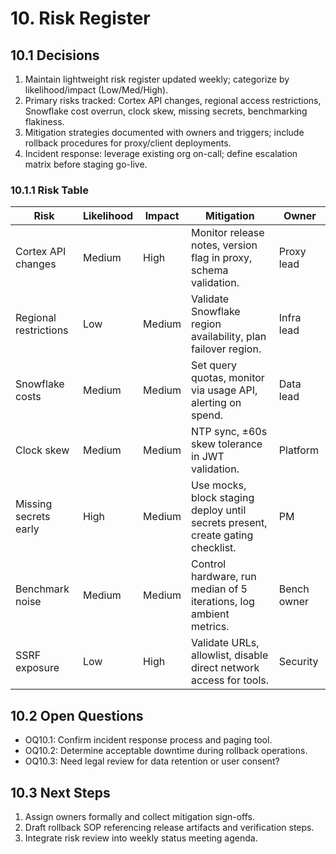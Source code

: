 # 10. Risk Register

## 10.1 Decisions
1. Maintain lightweight risk register updated weekly; categorize by likelihood/impact (Low/Med/High).
2. Primary risks tracked: Cortex API changes, regional access restrictions, Snowflake cost overrun, clock skew, missing secrets, benchmarking flakiness.
3. Mitigation strategies documented with owners and triggers; include rollback procedures for proxy/client deployments.
4. Incident response: leverage existing org on-call; define escalation matrix before staging go-live.

### 10.1.1 Risk Table
| Risk | Likelihood | Impact | Mitigation | Owner |
| --- | --- | --- | --- | --- |
| Cortex API changes | Medium | High | Monitor release notes, version flag in proxy, schema validation. | Proxy lead |
| Regional restrictions | Low | Medium | Validate Snowflake region availability, plan failover region. | Infra lead |
| Snowflake costs | Medium | Medium | Set query quotas, monitor via usage API, alerting on spend. | Data lead |
| Clock skew | Medium | Medium | NTP sync, ±60s skew tolerance in JWT validation. | Platform |
| Missing secrets early | High | Medium | Use mocks, block staging deploy until secrets present, create gating checklist. | PM |
| Benchmark noise | Medium | Medium | Control hardware, run median of 5 iterations, log ambient metrics. | Bench owner |
| SSRF exposure | Low | High | Validate URLs, allowlist, disable direct network access for tools. | Security |

## 10.2 Open Questions
- OQ10.1: Confirm incident response process and paging tool.
- OQ10.2: Determine acceptable downtime during rollback operations.
- OQ10.3: Need legal review for data retention or user consent?

## 10.3 Next Steps
1. Assign owners formally and collect mitigation sign-offs.
2. Draft rollback SOP referencing release artifacts and verification steps.
3. Integrate risk review into weekly status meeting agenda.
